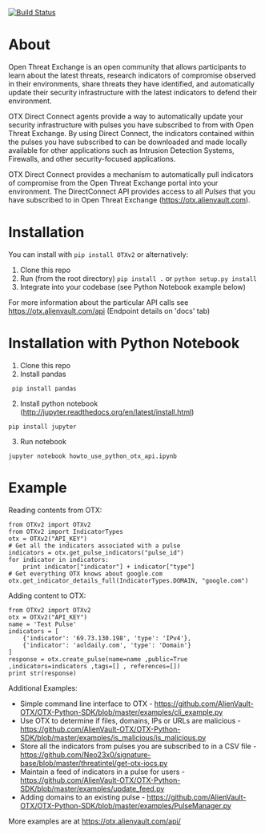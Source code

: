 [![Build Status](https://travis-ci.org/AlienVault-Labs/OTX-Python-SDK.svg)](https://travis-ci.org/AlienVault-Labs/OTX-Python-SDK)
# About
Open Threat Exchange is an open community that allows participants to learn about the latest threats, research indicators of compromise observed in their environments, share threats they have identified, and automatically update their security infrastructure with the latest indicators to defend their environment.

OTX Direct Connect agents provide a way to automatically update your security infrastructure with pulses you have subscribed to from with Open Threat Exchange. By using Direct Connect, the indicators contained within the pulses you have subscribed to can be downloaded and made locally available for other applications such as Intrusion Detection Systems, Firewalls, and other security-focused applications.

OTX Direct Connect provides a mechanism to automatically pull indicators of compromise from the Open Threat Exchange portal into your environment.  The DirectConnect API provides access to all _Pulses_ that you have subscribed to in Open Threat Exchange (https://otx.alienvault.com).

# Installation
You can install with ``` pip install OTXv2 ``` or alternatively:

1. Clone this repo
2. Run (from the root directory)   ``` pip install . ```   or ``` python setup.py install ```
3. Integrate into your codebase (see Python Notebook example below)

For more information about the particular API calls see  https://otx.alienvault.com/api (Endpoint details on 'docs' tab)

# Installation with Python Notebook
1. Clone this repo
2. Install pandas 

``` pip install pandas```

2. Install python notebook (http://jupyter.readthedocs.org/en/latest/install.html) 

``` pip install jupyter ```

3. Run notebook

```jupyter notebook howto_use_python_otx_api.ipynb```
 
# Example

Reading contents from OTX:
```
from OTXv2 import OTXv2
from OTXv2 import IndicatorTypes
otx = OTXv2("API_KEY")
# Get all the indicators associated with a pulse
indicators = otx.get_pulse_indicators("pulse_id")
for indicator in indicators:
    print indicator["indicator"] + indicator["type"]
# Get everything OTX knows about google.com
otx.get_indicator_details_full(IndicatorTypes.DOMAIN, "google.com")
```
Adding content to OTX:
```
from OTXv2 import OTXv2
otx = OTXv2("API_KEY")
name = 'Test Pulse'
indicators = [
    {'indicator': '69.73.130.198', 'type': 'IPv4'},
    {'indicator': 'aoldaily.com', 'type': 'Domain'}
]
response = otx.create_pulse(name=name ,public=True ,indicators=indicators ,tags=[] , references=[])
print str(response)
```

Additional Examples:
- Simple command line interface to OTX - https://github.com/AlienVault-OTX/OTX-Python-SDK/blob/master/examples/cli_example.py
- Use OTX to determine if files, domains, IPs or URLs are malicious - https://github.com/AlienVault-OTX/OTX-Python-SDK/blob/master/examples/is_malicious/is_malicious.py
- Store all the indicators from pulses you are subscribed to in a CSV file - https://github.com/Neo23x0/signature-base/blob/master/threatintel/get-otx-iocs.py
- Maintain a feed of indicators in a pulse for users - https://github.com/AlienVault-OTX/OTX-Python-SDK/blob/master/examples/update_feed.py
- Adding domains to an existing pulse - https://github.com/AlienVault-OTX/OTX-Python-SDK/blob/master/examples/PulseManager.py

More examples are at https://otx.alienvault.com/api/
